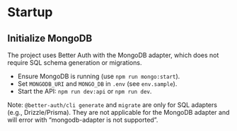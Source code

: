 # Startup

## Initialize MongoDB

The project uses Better Auth with the MongoDB adapter, which does not require SQL schema generation or migrations.

- Ensure MongoDB is running (use `npm run mongo:start`).
- Set `MONGODB_URI` and `MONGO_DB` in `.env` (see `env.sample`).
- Start the API: `npm run dev:api` or `npm run dev`.

Note: `@better-auth/cli generate` and `migrate` are only for SQL adapters (e.g., Drizzle/Prisma). They are not applicable for the MongoDB adapter and will error with “mongodb-adapter is not supported”.
